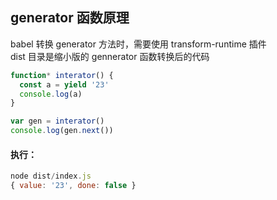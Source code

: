 ## generator 函数原理

babel 转换 generator 方法时，需要使用 transform-runtime 插件<br/>
dist 目录是缩小版的 gennerator 函数转换后的代码

```js
function* interator() {
  const a = yield '23'
  console.log(a)
}

var gen = interator()
console.log(gen.next())
```

#### 执行：
```js
node dist/index.js
{ value: '23', done: false }
```
